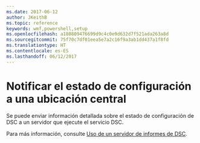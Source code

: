 ```yaml
---
ms.date: 2017-06-12
author: JKeithB
ms.topic: reference
keywords: wmf,powershell,setup
ms.openlocfilehash: a180809476699d9c4c0e9d632d7f521ada263a8d
ms.sourcegitcommit: 75f70c7df01eea5e7a2c16f9a3ab1dd437a1f8fd
ms.translationtype: HT
ms.contentlocale: es-ES
ms.lasthandoff: 06/12/2017
---
```

# <a name="report-configuration-status-to-central-location"></a>Notificar el estado de configuración a una ubicación central

Se puede enviar información detallada sobre el estado de configuración de DSC a un servidor que ejecute el servicio DSC. 

Para más información, consulte [Uso de un servidor de informes de DSC](https://msdn.microsoft.com/powershell/dsc/reportserver).

